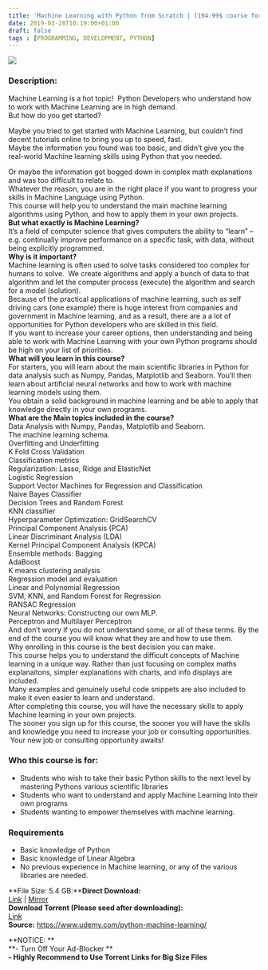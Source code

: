 ```yaml
---
title: 'Machine Learning with Python from Scratch | [194.99$ course for free]'
date: 2019-03-28T10:19:00+01:00
draft: false
tags : [PROGRAMMING, DEVELOPMENT, PYTHON]
---
```


[![](https://4.bp.blogspot.com/-mdgik4Q5cts/XJyQZny4IrI/AAAAAAAABEM/TKYeHJH31fYxSLuALLNlYIK4YApaX71KgCLcBGAs/s640/Machine-Learning-with-Python-from-Scratch.jpg)](https://4.bp.blogspot.com/-mdgik4Q5cts/XJyQZny4IrI/AAAAAAAABEM/TKYeHJH31fYxSLuALLNlYIK4YApaX71KgCLcBGAs/s1600/Machine-Learning-with-Python-from-Scratch.jpg)

  

### Description:

Machine Learning is a hot topic!  Python Developers who understand how to work with Machine Learning are in high demand.  
But how do you get started?  

Maybe you tried to get started with Machine Learning, but couldn’t find decent tutorials online to bring you up to speed, fast.  
Maybe the information you found was too basic, and didn’t give you the real-world Machine learning skills using Python that you needed.  

Or maybe the information got bogged down in complex math explanations and was too difficult to relate to.  
Whatever the reason, you are in the right place if you want to progress your skills in Machine Language using Python.  
This course will help you to understand the main machine learning algorithms using Python, and how to apply them in your own projects.  
**But what exactly is Machine Learning?**  
It’s a field of computer science that gives computers the ability to “learn” – e.g. continually improve performance on a specific task, with data, without being explicitly programmed.  
**Why is it important?**  
Machine learning is often used to solve tasks considered too complex for humans to solve.  We create algorithms and apply a bunch of data to that algorithm and let the computer process (execute) the algorithm and search for a model (solution).  
Because of the practical applications of machine learning, such as self driving cars (one example) there is huge interest from companies and government in Machine learning, and as a result, there are a a lot of opportunities for Python developers who are skilled in this field.  
If you want to increase your career options, then understanding and being able to work with Machine Learning with your own Python programs should be high on your list of priorities.  
**What will you learn in this course?**  
For starters, you will learn about the main scientific libraries in Python for data analysis such as Numpy, Pandas, Matplotlib and Seaborn. You’ll then learn about artificial neural networks and how to work with machine learning models using them.  
You obtain a solid background in machine learning and be able to apply that knowledge directly in your own programs.  
**What are the Main topics included in the course?**  
Data Analysis with Numpy, Pandas, Matplotlib and Seaborn.  
The machine learning schema.  
Overfitting and Underfitting  
K Fold Cross Validation  
Classification metrics  
Regularization: Lasso, Ridge and ElasticNet  
Logistic Regression  
Support Vector Machines for Regression and Classification  
Naive Bayes Classifier  
Decision Trees and Random Forest  
KNN classifier  
Hyperparameter Optimization: GridSearchCV  
Principal Component Analysis (PCA)  
Linear Discriminant Analysis (LDA)  
Kernel Principal Component Analysis (KPCA)  
Ensemble methods: Bagging  
AdaBoost  
K means clustering analysis  
Regression model and evaluation  
Linear and Polynomial Regression  
SVM, KNN, and Random Forest for Regression  
RANSAC Regression  
Neural Networks: Constructing our own MLP.  
Perceptron and Multilayer Perceptron  
And don’t worry if you do not understand some, or all of these terms. By the end of the course you will know what they are and how to use them.  
Why enrolling in this course is the best decision you can make.  
This course helps you to understand the difficult concepts of Machine learning in a unique way. Rather than just focusing on complex maths explanaitons, simpler explanations with charts, and info displays are included.  
Many examples and genuinely useful code snippets are also included to make it even easier to learn and understand.  
After completing this course, you will have the necessary skills to apply Machine learning in your own projects.  
The sooner you sign up for this course, the sooner you will have the skills and knowledge you need to increase your job or consulting opportunities.    Your new job or consulting opportunity awaits!  

### Who this course is for:

*   Students who wish to take their basic Python skills to the next level by mastering Pythons various scientific libraries
*   Students who want to understand and apply Machine Learning into their own programs
*   Students wanting to empower themselves with machine learning.

### Requirements

*   Basic knowledge of Python
*   Basic knowledge of Linear Algebra
*   No previous experience in Machine learning, or any of the various libraries are needed.

**File Size: 5.4 GB:****Direct Download:**  
[Link](https://oko.sh/MachineLearninglink1) | [Mirror](https://oko.sh/MachineLearninglink2)  
**Download Torrent (Please seed after downloading):**  
[Link](https://oko.sh/MachineLearningtorrent)  
**Source:** https://www.udemy.com/python-machine-learning/  

**NOTICE: **  
**\- Turn Off Your Ad-Blocker **  
**\- Highly Recommend to Use Torrent Links for Big Size Files**